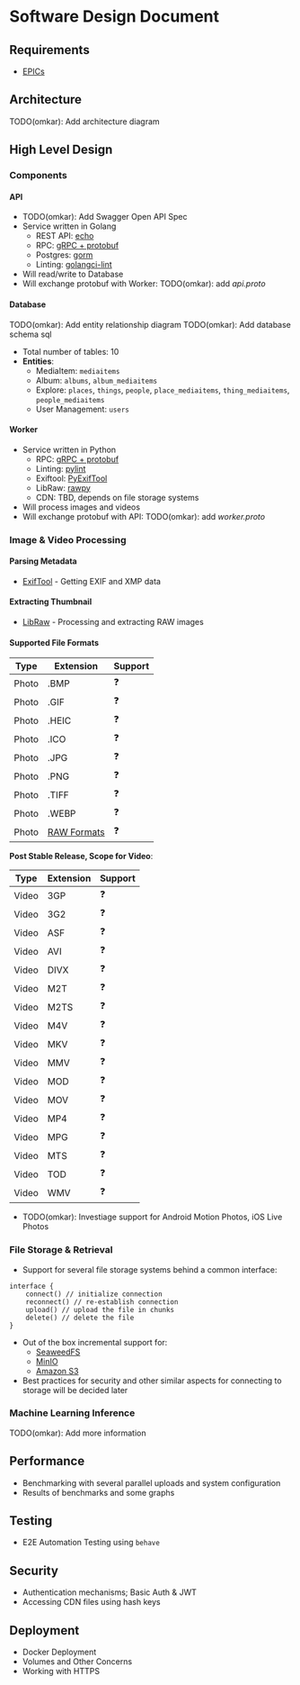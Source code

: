 # Software Design Document

## Requirements
- [EPICs](https://github.com/users/prabhuomkar/projects/5/views/7)


## Architecture
TODO(omkar): Add architecture diagram

## High Level Design

### Components

#### API
- TODO(omkar): Add Swagger Open API Spec
- Service written in Golang
    - REST API: [echo](https://echo.labstack.com/)
    - RPC: [gRPC + protobuf](https://grpc.io/)
    - Postgres: [gorm](https://gorm.io/)
    - Linting: [golangci-lint](https://golangci-lint.run/)
- Will read/write to Database
- Will exchange protobuf with Worker: TODO(omkar): add _api.proto_

#### Database
TODO(omkar): Add entity relationship diagram
TODO(omkar): Add database schema sql
- Total number of tables: 10
- **Entities**:
    - MediaItem: `mediaitems`
    - Album: `albums`, `album_mediaitems`
    - Explore: `places`, `things`, `people`, `place_mediaitems`, `thing_mediaitems`, `people_mediaitems`
    - User Management: `users`

#### Worker
- Service written in Python
    - RPC: [gRPC + protobuf](https://grpc.io/)
    - Linting: [pylint](https://pypi.org/project/pylint/)
    - Exiftool: [PyExifTool](https://pypi.org/project/PyExifTool/)
    - LibRaw: [rawpy](https://pypi.org/project/rawpy/)
    - CDN: TBD, depends on file storage systems
- Will process images and videos
- Will exchange protobuf with API: TODO(omkar): add _worker.proto_

### Image & Video Processing

#### Parsing Metadata 
- [ExifTool](https://www.exiftool.org/) - Getting EXIF and XMP data

#### Extracting Thumbnail
- [LibRaw](https://www.libraw.org/) - Processing and extracting RAW images

#### Supported File Formats
| Type | Extension | Support |
| ---- | --------- | ------- |
| Photo | .BMP | ❓ |
| Photo | .GIF | ❓ |
| Photo | .HEIC | ❓ |
| Photo | .ICO | ❓ |
| Photo | .JPG | ❓ |
| Photo | .PNG | ❓ |
| Photo | .TIFF | ❓ |
| Photo | .WEBP | ❓ |
| Photo | [RAW Formats](https://www.libraw.org/supported-cameras) | ❓ |

**Post Stable Release, Scope for Video**:

| Type | Extension | Support |
| ---- | --------- | ------- |
| Video | 3GP | ❓ |
| Video | 3G2 | ❓ |
| Video | ASF | ❓ |
| Video | AVI | ❓ |
| Video | DIVX | ❓ |
| Video | M2T | ❓ |
| Video | M2TS | ❓ |
| Video | M4V | ❓ |
| Video | MKV | ❓ |
| Video | MMV | ❓ |
| Video | MOD | ❓ |
| Video | MOV | ❓ |
| Video | MP4 | ❓ |
| Video | MPG | ❓ |
| Video | MTS | ❓ |
| Video | TOD | ❓ |
| Video | WMV | ❓ |
- TODO(omkar): Investiage support for Android Motion Photos, iOS Live Photos

### File Storage & Retrieval
- Support for several file storage systems behind a common interface:
```
interface {
    connect() // initialize connection
    reconnect() // re-establish connection
    upload() // upload the file in chunks
    delete() // delete the file
}
```
- Out of the box incremental support for:
    - [SeaweedFS](https://github.com/seaweedfs/seaweedfs) 
    - [MinIO](https://min.io/)
    - [Amazon S3](https://aws.amazon.com/s3/)
- Best practices for security and other similar aspects for connecting to storage will be decided later

### Machine Learning Inference
TODO(omkar): Add more information

## Performance
- Benchmarking with several parallel uploads and system configuration
- Results of benchmarks and some graphs

## Testing
- E2E Automation Testing using `behave`

## Security
- Authentication mechanisms; Basic Auth & JWT
- Accessing CDN files using hash keys

## Deployment
- Docker Deployment 
- Volumes and Other Concerns
- Working with HTTPS
